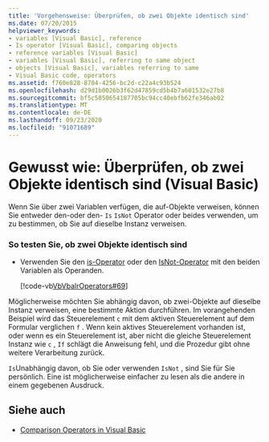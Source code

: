 ```yaml
---
title: 'Vorgehensweise: Überprüfen, ob zwei Objekte identisch sind'
ms.date: 07/20/2015
helpviewer_keywords:
- variables [Visual Basic], reference
- Is operator [Visual Basic], comparing objects
- reference variables [Visual Basic]
- variables [Visual Basic], referring to same object
- objects [Visual Basic], variables referring to same
- Visual Basic code, operators
ms.assetid: f760e828-8704-4256-bc2d-c22a4c93b524
ms.openlocfilehash: d29d1b0026b3f62d47859cd5b4b7a601532e27b8
ms.sourcegitcommit: bf5c5850654187705bc94cc40ebfb62fe346ab02
ms.translationtype: MT
ms.contentlocale: de-DE
ms.lasthandoff: 09/23/2020
ms.locfileid: "91071689"
---
```

# <a name="how-to-test-whether-two-objects-are-the-same-visual-basic"></a>Gewusst wie: Überprüfen, ob zwei Objekte identisch sind (Visual Basic)

Wenn Sie über zwei Variablen verfügen, die auf-Objekte verweisen, können Sie entweder den-oder den- `Is` `IsNot` Operator oder beides verwenden, um zu bestimmen, ob Sie auf dieselbe Instanz verweisen.  
  
### <a name="to-test-whether-two-objects-are-the-same"></a>So testen Sie, ob zwei Objekte identisch sind  
  
- Verwenden Sie den [is-Operator](../../../language-reference/operators/is-operator.md) oder den [IsNot-Operator](../../../language-reference/operators/isnot-operator.md) mit den beiden Variablen als Operanden.  
  
     [!code-vb[VbVbalrOperators#69](~/samples/snippets/visualbasic/VS_Snippets_VBCSharp/VbVbalrOperators/VB/Class1.vb#69)]  
  
 Möglicherweise möchten Sie abhängig davon, ob zwei-Objekte auf dieselbe Instanz verweisen, eine bestimmte Aktion durchführen. Im vorangehenden Beispiel wird das Steuerelement `c` mit dem aktiven Steuerelement auf dem Formular verglichen `f` . Wenn kein aktives Steuerelement vorhanden ist, oder wenn es ein Steuerelement ist, aber nicht die gleiche Steuerelement Instanz wie `c` , `If` schlägt die Anweisung fehl, und die Prozedur gibt ohne weitere Verarbeitung zurück.  
  
 `Is`Unabhängig davon, ob Sie oder verwenden `IsNot` , sind Sie für Sie persönlich. Eine ist möglicherweise einfacher zu lesen als die andere in einem gegebenen Ausdruck.  
  
## <a name="see-also"></a>Siehe auch

- [Comparison Operators in Visual Basic](comparison-operators.md)
